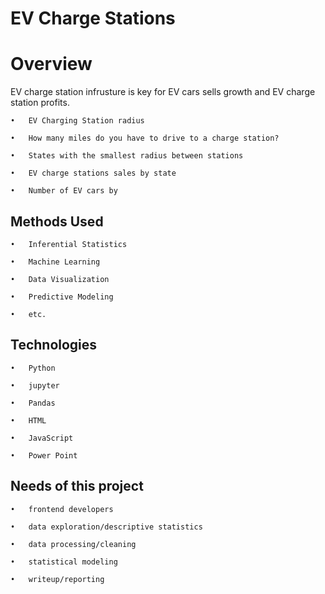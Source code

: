 # EV Charge Stations
# Overview
  EV charge station infrusture is key for EV cars sells growth and EV charge station profits.
  
    •	EV Charging Station radius

    •	How many miles do you have to drive to a charge station?

    •	States with the smallest radius between stations

    •	EV charge stations sales by state

    •	Number of EV cars by
   
## Methods Used

    •	Inferential Statistics

    •	Machine Learning

    •	Data Visualization

    •	Predictive Modeling

    •	etc.

## Technologies

    •	Python

    •	jupyter

    •	Pandas

    •	HTML

    •	JavaScript

    •	Power Point
   
 ## Needs of this project
 
    •	frontend developers

    •	data exploration/descriptive statistics

    •	data processing/cleaning

    •	statistical modeling

    •	writeup/reporting



